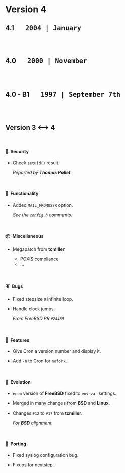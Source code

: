 
# Version 4

## 4.1  <kbd>  2004 | January  </kbd>

<br>
<br>

## 4.0  <kbd>  2000 | November  </kbd>

<br>
<br>

## 4.0 - B1  <kbd>  1997 | September 7th  </kbd>

<br>
<br>

## Version 3 ⟷ 4

<br>

#### 🚨  Security

-   Check `setuid()` result.
    
    *Reported by **Thomas Pollet**.*
    
<br>

#### 🧰  Functionality

-   Added `MAIL_FROMUSER` option.

    *See the [`config.h`] comments.*

<br>

#### 📦  Miscellaneous 

-   Megapatch from **tcmiller**

    -   POXIS compliance
    -   ...

<br>

#### 🪳  Bugs

-	Fixed stepsize `0` infinite loop.

-   Handle clock jumps.  

    *From FreeBSD PR `#24485`*

<br>

#### 🎁  Features

-   Give Cron a version number and display it.

-   Add `-n` to Cron for `nofork`.

<br>

#### 🔬  Evolution

-   `enum` version of **FreeBSD** fixed to `env-var` settings.

-	Merged in many changes from **BSD** and **Linux**.

-	Changes `#12` to `#17` from **tcmiller**.
    
    *For **BSD** alignment.*


<br>

#### 💾  Porting
    
-   Fixed syslog configuration bug.

-   Fixups for nextstep.


<br>


<!----------------------------------------------------------------------------->

[`config.h`]: ../../config.h
